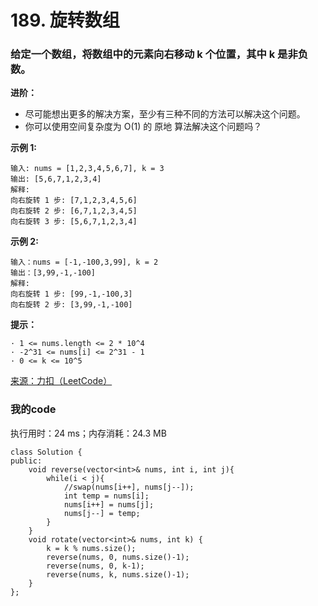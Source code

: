 # 189. 旋转数组
### 给定一个数组，将数组中的元素向右移动 k 个位置，其中 k 是非负数。
**进阶：**

* 尽可能想出更多的解决方案，至少有三种不同的方法可以解决这个问题。
* 你可以使用空间复杂度为 O(1) 的 原地 算法解决这个问题吗？


**示例 1:**
```
输入: nums = [1,2,3,4,5,6,7], k = 3
输出: [5,6,7,1,2,3,4]
解释:
向右旋转 1 步: [7,1,2,3,4,5,6]
向右旋转 2 步: [6,7,1,2,3,4,5]
向右旋转 3 步: [5,6,7,1,2,3,4]
```
**示例 2:**
```
输入：nums = [-1,-100,3,99], k = 2
输出：[3,99,-1,-100]
解释: 
向右旋转 1 步: [99,-1,-100,3]
向右旋转 2 步: [3,99,-1,-100]
```

**提示：**
```
· 1 <= nums.length <= 2 * 10^4
· -2^31 <= nums[i] <= 2^31 - 1
· 0 <= k <= 10^5
```
[来源：力扣（LeetCode）](https://leetcode-cn.com/problems/rotate-array)

### 我的code
执行用时：24 ms；内存消耗：24.3 MB
```
class Solution {
public:
    void reverse(vector<int>& nums, int i, int j){
        while(i < j){
            //swap(nums[i++], nums[j--]);
            int temp = nums[i];
            nums[i++] = nums[j];
            nums[j--] = temp;
        }
    }
    void rotate(vector<int>& nums, int k) {
        k = k % nums.size();
        reverse(nums, 0, nums.size()-1);
        reverse(nums, 0, k-1);
        reverse(nums, k, nums.size()-1);
    }
};
```
